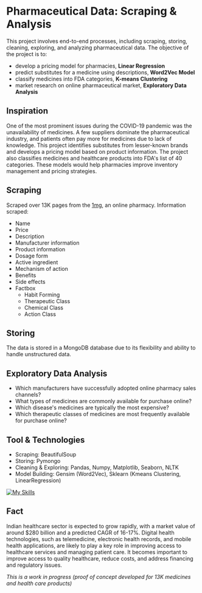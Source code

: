 # Pharmaceutical Data: Scraping & Analysis

This project involves end-to-end processes, including scraping, storing, cleaning, exploring, and analyzing pharmaceutical data. The objective of the project is to: 
* develop a pricing model for pharmacies, **Linear Regression**
* predict substitutes for a medicine using descriptions, **Word2Vec Model**
* classify medicines into FDA categories, **K-means Clustering**
* market research on online pharmaceutical market, **Exploratory Data Analysis**

## Inspiration

One of the most prominent issues during the COVID-19 pandemic was the unavailability of medicines. A few suppliers dominate the pharmaceutical industry, and patients often pay more for medicines due to lack of knowledge. This project identifies substitutes from lesser-known brands and develops a pricing model based on product information. The project also classifies medicines and healthcare products into FDA's list of 40 categories. These models would help pharmacies improve inventory management and pricing strategies.

## Scraping 

Scraped over 13K pages from the [1mg](https://www.1mg.com/), an online pharmacy. Information scraped: 

  * Name
  * Price
  * Description
  * Manufacturer information 
  * Product information
  * Dosage form
  * Active ingredient
  * Mechanism of action
  * Benefits
  * Side effects
  * Factbox 
     - Habit Forming
     - Therapeutic Class
     - Chemical Class
     - Action Class
  
## Storing 
The data is stored in a MongoDB database due to its flexibility and ability to handle unstructured data.

## Exploratory Data Analysis

* Which manufacturers have successfully adopted online pharmacy sales channels?
* What types of medicines are commonly available for purchase online?
* Which disease's medicines are typically the most expensive?
* Which therapeutic classes of medicines are most frequently available for purchase online?

## Tool & Technologies
* Scraping: BeautifulSoup
* Storing: Pymongo
* Cleaning & Exploring: Pandas, Numpy, Matplotlib, Seaborn, NLTK
* Model Building: Gensim (Word2Vec), Sklearn (Kmeans Clustering, LinearRegression)

[![My Skills](https://skillicons.dev/icons?i=py,mongodb)](https://skillicons.dev) 

## Fact
Indian healthcare sector is expected to grow rapidly, with a market value of around $280 billion and a predicted CAGR of 16-17%. Digital health technologies, such as telemedicine, electronic health records, and mobile health applications, are likely to play a key role in improving access to healthcare services and managing patient care. It becomes important to improve access to quality healthcare, reduce costs, and address financing and regulatory issues.
 
*This is a work in progress (proof of concept developed for 13K medicines and health care products)*
